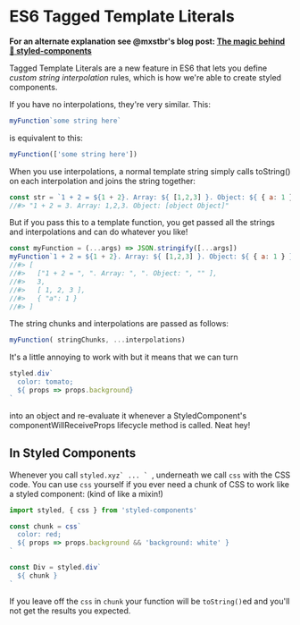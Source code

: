 # ES6 Tagged Template Literals

**For an alternate explanation see @mxstbr's blog post: [The magic behind :nail_care: styled-components](http://mxstbr.blog/2016/11/styled-components-magic-explained/)**

Tagged Template Literals are a new feature in ES6 that lets you define _custom string interpolation_ rules, which is how we're able to create styled components.

If you have no interpolations, they're very similar. This:

```js
myFunction`some string here`
```

is equivalent to this:

```js
myFunction(['some string here'])
```

When you use interpolations, a normal template string simply calls toString() on each interpolation and joins the string together:

```js
const str = `1 + 2 = ${1 + 2}. Array: ${ [1,2,3] }. Object: ${ { a: 1 } }`
//#> "1 + 2 = 3. Array: 1,2,3. Object: [object Object]"
```

But if you pass this to a template function, you get passed all the strings and interpolations and can do whatever you like!

```js
const myFunction = (...args) => JSON.stringify([...args])
myFunction`1 + 2 = ${1 + 2}. Array: ${ [1,2,3] }. Object: ${ { a: 1 } }`
//#> [
//#>   ["1 + 2 = ", ". Array: ", ". Object: ", "" ],
//#>   3,
//#>   [ 1, 2, 3 ],
//#>   { "a": 1 }
//#> ]
```

The string chunks and interpolations are passed as follows:

```js
myFunction( stringChunks, ...interpolations)
```

It's a little annoying to work with but it means that we can turn

```js
styled.div`
  color: tomato;
  ${ props => props.background}
`
```
into an object and re-evaluate it whenever a StyledComponent's componentWillReceiveProps lifecycle method is called. Neat hey!

## In Styled Components

Whenever you call ``styled.xyz` ... ` ``, underneath we call `css` with the CSS code. You can use `css` yourself if you ever need a chunk of CSS to work like a styled component: (kind of like a mixin!)

```js
import styled, { css } from 'styled-components'

const chunk = css`
  color: red;
  ${ props => props.background && 'background: white' }
`

const Div = styled.div`
  ${ chunk }
`
```

If you leave off the `css` in `chunk` your function will be `toString()`ed and you'll not get the results you expected.
